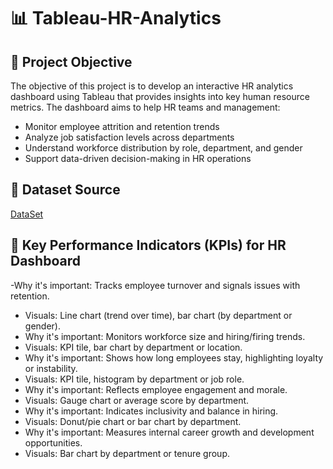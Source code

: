 # 📊 Tableau-HR-Analytics

## 🎯 Project Objective
The objective of this project is to develop an interactive HR analytics dashboard using Tableau that provides insights into key human resource metrics. The dashboard aims to help HR teams and management:
- Monitor employee attrition and retention trends
- Analyze job satisfaction levels across departments
- Understand workforce distribution by role, department, and gender
- Support data-driven decision-making in HR operations

## 📁 Dataset Source
<a href=https://github.com/JayaKrishna1008/Tableau-HR-Analytics/blob/main/Raw%20Dataset.csv>DataSet</a>

## 📌 Key Performance Indicators (KPIs) for HR Dashboard 
-Why it's important: Tracks employee turnover and signals issues with retention.
- Visuals: Line chart (trend over time), bar chart (by department or gender).
- Why it's important: Monitors workforce size and hiring/firing trends.
- Visuals: KPI tile, bar chart by department or location.
- Why it's important: Shows how long employees stay, highlighting loyalty or instability.
- Visuals: KPI tile, histogram by department or job role.
- Why it's important: Reflects employee engagement and morale.
- Visuals: Gauge chart or average score by department.
- Why it's important: Indicates inclusivity and balance in hiring.
- Visuals: Donut/pie chart or bar chart by department.
- Why it's important: Measures internal career growth and development opportunities.
- Visuals: Bar chart by department or tenure group.

